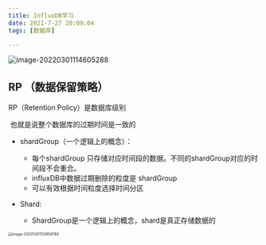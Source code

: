 ```yaml
---
title: InfluxDB学习
date: 2021-7-27 20:09:04
tags: [数据库]

---
```




![image-20220301114605288](http://guxiangflyimagebucket.oss-cn-beijing.aliyuncs.com/img/image-20220301114605288.png)



## RP （数据保留策略）

RP（Retention Policy）是数据库级别

​	   也就是说整个数据库的过期时间是一致的

- shardGroup（一个逻辑上的概念）：
  - 每个shardGroup 只存储对应时间段的数据。不同的shardGroup对应的时间段不会重合。
  - influxDB中数据过期删除的粒度是 shardGroup
  - 可以有效根据时间粒度选择时间分区

- Shard:
  - ShardGroup是一个逻辑上的概念，shard是真正存储数据的



<img src="http://guxiangflyimagebucket.oss-cn-beijing.aliyuncs.com/img/image-20220301122658764.png" alt="image-20220301122658764" style="zoom:50%;" />

